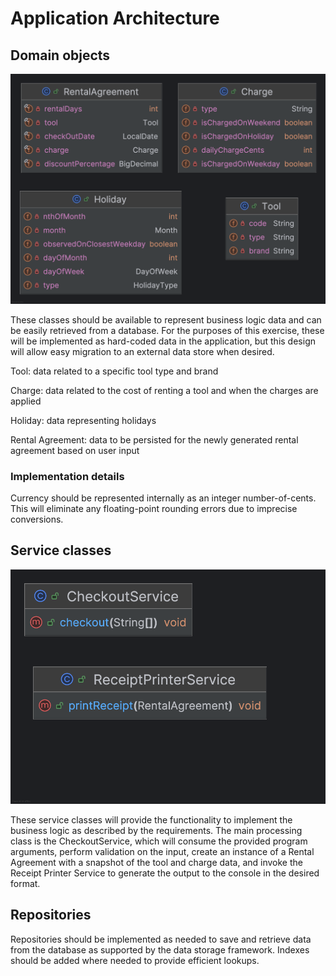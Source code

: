 # Application Architecture

## Domain objects

![domain objects](domain_objects.png)

These classes should be available to represent
business logic data and can be easily retrieved
from a database. For the purposes of this exercise,
these will be implemented as hard-coded data in the
application, but this design will allow easy
migration to an external data store when
desired.

Tool: data related to a specific tool type and brand

Charge: data related to the cost of renting a tool and
when the charges are applied

Holiday: data representing holidays

Rental Agreement: data to be persisted for the
newly generated rental agreement based on user input

### Implementation details

Currency should be represented internally as an
integer number-of-cents. This will eliminate any
floating-point rounding errors due to imprecise
conversions.

## Service classes

![service classes](services.png)

These service classes will provide the
functionality to implement the business logic
as described by the requirements. The main
processing class is the CheckoutService, which
will consume the provided program arguments,
perform validation on the input,
create an instance of a Rental Agreement
with a snapshot of the tool and charge data,
and invoke the Receipt Printer Service to
generate the output to the console in the
desired format.

## Repositories

Repositories should be implemented as
needed to save and retrieve data from the
database as supported by the data storage
framework. Indexes should be added where
needed to provide efficient lookups.
